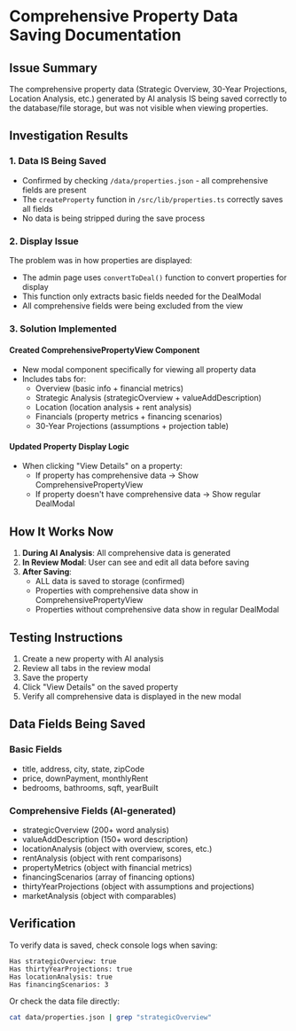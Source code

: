 # Comprehensive Property Data Saving Documentation

## Issue Summary
The comprehensive property data (Strategic Overview, 30-Year Projections, Location Analysis, etc.) generated by AI analysis IS being saved correctly to the database/file storage, but was not visible when viewing properties.

## Investigation Results

### 1. Data IS Being Saved
- Confirmed by checking `/data/properties.json` - all comprehensive fields are present
- The `createProperty` function in `/src/lib/properties.ts` correctly saves all fields
- No data is being stripped during the save process

### 2. Display Issue
The problem was in how properties are displayed:
- The admin page uses `convertToDeal()` function to convert properties for display
- This function only extracts basic fields needed for the DealModal
- All comprehensive fields were being excluded from the view

### 3. Solution Implemented

#### Created ComprehensivePropertyView Component
- New modal component specifically for viewing all property data
- Includes tabs for:
  - Overview (basic info + financial metrics)
  - Strategic Analysis (strategicOverview + valueAddDescription)
  - Location (location analysis + rent analysis)
  - Financials (property metrics + financing scenarios)
  - 30-Year Projections (assumptions + projection table)

#### Updated Property Display Logic
- When clicking "View Details" on a property:
  - If property has comprehensive data → Show ComprehensivePropertyView
  - If property doesn't have comprehensive data → Show regular DealModal

## How It Works Now

1. **During AI Analysis**: All comprehensive data is generated
2. **In Review Modal**: User can see and edit all data before saving
3. **After Saving**: 
   - ALL data is saved to storage (confirmed)
   - Properties with comprehensive data show in ComprehensivePropertyView
   - Properties without comprehensive data show in regular DealModal

## Testing Instructions

1. Create a new property with AI analysis
2. Review all tabs in the review modal
3. Save the property
4. Click "View Details" on the saved property
5. Verify all comprehensive data is displayed in the new modal

## Data Fields Being Saved

### Basic Fields
- title, address, city, state, zipCode
- price, downPayment, monthlyRent
- bedrooms, bathrooms, sqft, yearBuilt

### Comprehensive Fields (AI-generated)
- strategicOverview (200+ word analysis)
- valueAddDescription (150+ word description)
- locationAnalysis (object with overview, scores, etc.)
- rentAnalysis (object with rent comparisons)
- propertyMetrics (object with financial metrics)
- financingScenarios (array of financing options)
- thirtyYearProjections (object with assumptions and projections)
- marketAnalysis (object with comparables)

## Verification

To verify data is saved, check console logs when saving:
```
Has strategicOverview: true
Has thirtyYearProjections: true
Has locationAnalysis: true
Has financingScenarios: 3
```

Or check the data file directly:
```bash
cat data/properties.json | grep "strategicOverview"
```